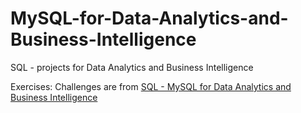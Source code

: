 # MySQL-for-Data-Analytics-and-Business-Intelligence
SQL - projects for Data Analytics and Business Intelligence

Exercises: 
Challenges are from [SQL - MySQL for Data Analytics and Business Intelligence](https://www.udemy.com/course/sql-mysql-for-data-analytics-and-business-intelligence)
